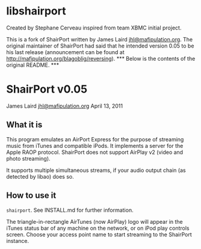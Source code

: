 libshairport
============
Created by Stephane Cerveau inspired from team XBMC initial project.

This is a fork of ShairPort written by James Laird <jhl@mafipulation.org>. The
original maintainer of ShairPort had said that he intended version 0.05 to be
his last release (announcement can be found at
http://mafipulation.org/blagoblig/reversing).
*** Below is the contents of the original README. ***

ShairPort v0.05
==============
James Laird <jhl@mafipulation.org>
April 13, 2011

What it is
----------
This program emulates an AirPort Express for the purpose of streaming music from iTunes and compatible iPods. It implements a server for the Apple RAOP protocol.
ShairPort does not support AirPlay v2 (video and photo streaming).

It supports multiple simultaneous streams, if your audio output chain (as detected by libao) does so.

How to use it
-------------
`shairport`. See INSTALL.md for further information.

The triangle-in-rectangle AirTunes (now AirPlay) logo will appear in the iTunes status bar of any machine on the network, or on iPod play controls screen. Choose your access point name to start streaming to the ShairPort instance.

